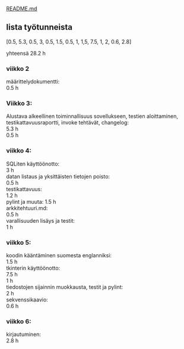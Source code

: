 [README.md](../../README.md)

## lista työtunneista

[0.5, 5.3, 0.5, 3, 0.5, 1.5, 0.5, 1, 1,5, 7.5, 1, 2, 0.6, 2.8]  

yhteensä 28.2 h  

### viikko 2

määrittelydokumentti:  
0.5 h

### Viikko 3:

Alustava alkeellinen toiminnallisuus sovellukseen, testien aloittaminen, testikattavuusraportti, invoke tehtävät, changelog:  
5.3 h  
0.5 h

### viikko 4:

SQLiten käyttöönotto:  
3 h  
datan listaus ja yksittäisten tietojen poisto:  
0.5 h  
testikattavuus:  
1.2 h  
pylint ja muuta:
1.5 h  
arkkitehtuuri.md:  
0.5 h  
varallisuuden lisäys ja testit:  
1 h  

### viikko 5:

koodin kääntäminen suomesta englanniksi:  
1.5 h  
tkinterin käyttöönotto:  
7.5 h  
1 h  
tiedostojen sijainnin muokkausta, testit ja pylint:  
2 h  
sekvenssikaavio:  
0.6 h  

### viikko 6:

kirjautuminen:  
2.8 h  